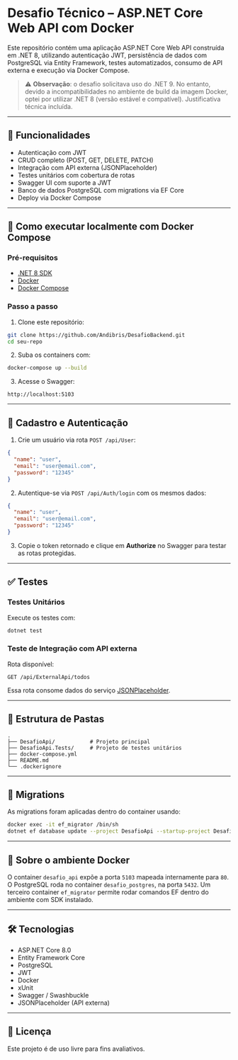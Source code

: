 # Desafio Técnico – ASP.NET Core Web API com Docker

Este repositório contém uma aplicação ASP.NET Core Web API construída em .NET 8, utilizando autenticação JWT, persistência de dados com PostgreSQL via Entity Framework, testes automatizados, consumo de API externa e execução via Docker Compose.

> ⚠️ **Observação**: o desafio solicitava uso do .NET 9. No entanto, devido a incompatibilidades no ambiente de build da imagem Docker, optei por utilizar .NET 8 (versão estável e compatível). Justificativa técnica incluída.

---

## 🔧 Funcionalidades

- Autenticação com JWT
- CRUD completo (POST, GET, DELETE, PATCH)
- Integração com API externa (JSONPlaceholder)
- Testes unitários com cobertura de rotas
- Swagger UI com suporte a JWT
- Banco de dados PostgreSQL com migrations via EF Core
- Deploy via Docker Compose

---

## 🚀 Como executar localmente com Docker Compose

### Pré-requisitos

- [.NET 8 SDK](https://dotnet.microsoft.com/download)
- [Docker](https://www.docker.com/)
- [Docker Compose](https://docs.docker.com/compose/)

### Passo a passo

1. Clone este repositório:

```bash
git clone https://github.com/Andibris/DesafioBackend.git
cd seu-repo
```

2. Suba os containers com:

```bash
docker-compose up --build
```

3. Acesse o Swagger:

```
http://localhost:5103
```

---

## 👤 Cadastro e Autenticação

1. Crie um usuário via rota `POST /api/User`:

```json
{
  "name": "user",
  "email": "user@email.com",
  "password": "12345"
}
```

2. Autentique-se via `POST /api/Auth/login` com os mesmos dados:

```json
{
  "name": "user",
  "email": "user@email.com",
  "password": "12345"
}
```

3. Copie o token retornado e clique em **Authorize** no Swagger para testar as rotas protegidas.

---

## ✅ Testes

### Testes Unitários

Execute os testes com:

```bash
dotnet test
```

### Teste de Integração com API externa

Rota disponível:

```http
GET /api/ExternalApi/todos
```

Essa rota consome dados do serviço [JSONPlaceholder](https://jsonplaceholder.typicode.com/todos).

---

## 📂 Estrutura de Pastas

```
.
├── DesafioApi/           # Projeto principal
├── DesafioApi.Tests/     # Projeto de testes unitários
├── docker-compose.yml
├── README.md
└── .dockerignore
```

---

## 🧪 Migrations

As migrations foram aplicadas dentro do container usando:

```bash
docker exec -it ef_migrator /bin/sh
dotnet ef database update --project DesafioApi --startup-project DesafioApi
```

---

## 🐳 Sobre o ambiente Docker

O container `desafio_api` expõe a porta `5103` mapeada internamente para `80`. O PostgreSQL roda no container `desafio_postgres`, na porta `5432`. Um terceiro container `ef_migrator` permite rodar comandos EF dentro do ambiente com SDK instalado.

---

## 🛠 Tecnologias

- ASP.NET Core 8.0
- Entity Framework Core
- PostgreSQL
- JWT
- Docker
- xUnit
- Swagger / Swashbuckle
- JSONPlaceholder (API externa)

---

## 📄 Licença

Este projeto é de uso livre para fins avaliativos.